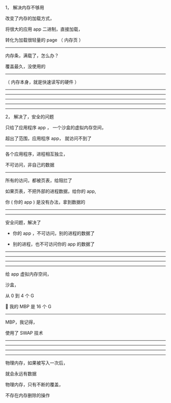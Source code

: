 1， 解决内存不够用


改变了内存的加载方式，


将很大的应用 app 二进制，直接加载，


转化为加载很轻量的 page （ 内存页 ）


<hr>


内存条，满载了，怎么办？




覆盖最久，没使用的

<hr>


（  内存本身，就是快速读写的硬件  ）

<hr>


<hr>


<hr>


<hr>


<hr>

2， 解决了，安全的问题


只给了应用程序 app ， 一个沙盒的虚拟内存空间，


超出了范围，应用程序 app， 就访问不到了

<hr>

各个应用程序，进程相互独立，


不可访问，非自己的数据


<hr>


所有的访问，都被页表，给阻拦了




如果页表，不把外部的进程数据，给你的 app,





你 ( 你的 app ) 
是没有办法，拿到数据的


<hr>



<hr>

安全问题，解决了

* 你的 app ，不可访问，别的进程的数据了


* 别的进程，也不可访问你的 app 的数据了

<hr>



<hr>

<hr>

<hr>


给 app 虚拟内存空间，

沙盒，

从 0 到 4 个 G


我的 MBP 是 16 个 G


<hr>


MBP，我记得，

使用了 SWAP 技术



<hr>



<hr>

<hr>

<hr>


物理内存，如果被写入一次后，




就会永远有数据


物理内存，只有不断的覆盖，


不存在内存删除的操作